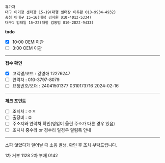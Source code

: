 ```
휴가자
대구 이기정 센터장 15~19(대행 센터장 이두환 010-9934-4932)
충청 이태구 15~16(대행 김지원 010-4013-5334)
대구1 엄태일 16~22(대행 김동범 010-2822-9433)
```

**todo**
- [x] 10:00 OEM 이관
- [ ] 3:00 OEM 이관
---
**접수 확인**
- [x] 고객명/코드 : 강영애 12276247
- [ ] 연락처 : 010-3797-8079
- [ ] 요청번호/오더 : 24041501377 0310173716 2024-02-16
---
**체크 포인트**
- [ ] 조치처 : ㅇㅈ
- [ ] 출장비 : ㅁ
- [ ] 주소지와 연락처 확인(영업이 올린 주소가 다른 경우 있음)
- [ ] 조치처 중수리 or 경수리 일경우 알림톡 안내
---
소파 앉았다가 일어날 때 소음 발생. 확인 후 조치 부탁드립니다.

1차 거부 1128
2차 부재 0142

